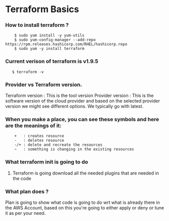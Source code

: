 # Terraform Basics

### How to install terraform ?

```````
    $ sudo yum install -y yum-utils
    $ sudo yum-config-manager --add-repo https://rpm.releases.hashicorp.com/RHEL/hashicorp.repo
    $ sudo yum -y install terraform

```````

### Current verison of terraform is v1.9.5

`````````
   $ terraform -v 

`````````
### Provider vs Terraform version.

Terraform version : This is the tool version Provider version : This is the software version of the cloud provider and based on the selected provider version we might see different options. We typically go with latest. 

### When you make a place, you can see these symbols and here are the  meanings of it:

````
    +   : creates resource 
    -   : deletes resource
    -/+ : delete and recreate the resources
    ~   : something is changing in the existing resources 

``````
### What terraform init is going to do

1) Terraform is going download all the needed plugins that are needed in the code

### What plan does ?

Plan is going to show what code is going to do wrt what is already there in the AWS Account, based on this you're going to either apply or deny or tune it as per your need.
